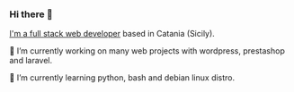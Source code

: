 ### Hi there 👋

[I'm a full stack web developer](https://www.alfiosalanitri.it/about.html) based in Catania (Sicily). 

🔭 I’m currently working on many web projects with wordpress, prestashop and laravel.

🌱 I’m currently learning python, bash and debian linux distro.
